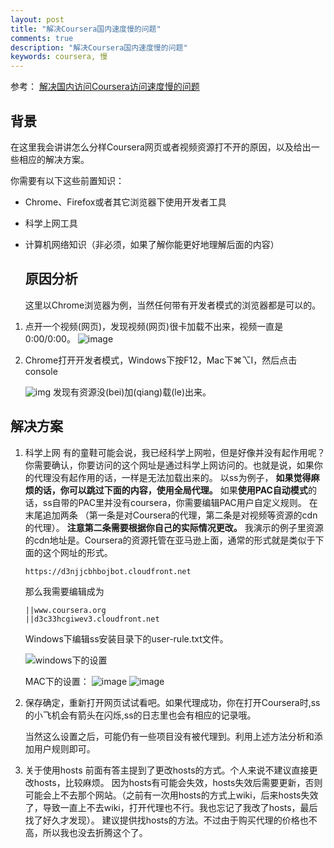 ```yaml
---
layout: post
title: "解决Coursera国内速度慢的问题"
comments: true
description: "解决Coursera国内速度慢的问题"
keywords: coursera, 慢
---
```


参考： [解决国内访问Coursera访问速度慢的问题](https://blog.qiujinfeng.com/archives/speed-up-coursera.html)

## 背景

在这里我会讲讲怎么分样Coursera网页或者视频资源打不开的原因，以及给出一些相应的解决方案。

你需要有以下这些前置知识：

- Chrome、Firefox或者其它浏览器下使用开发者工具

- 科学上网工具

- 计算机网络知识（非必须，如果了解你能更好地理解后面的内容）

  ## 原因分析

  这里以Chrome浏览器为例，当然任何带有开发者模式的浏览器都是可以的。

1. 点开一个视频(网页)，发现视频(网页)很卡加载不出来，视频一直是0:00/0:00。
   ![image](https://wx4.sinaimg.cn/large/728592fegy1fmc2q1w0jmj213b0l3q4u.jpg)

2. Chrome打开开发者模式，Windows下按F12，Mac下⌘⌥I，然后点击console

   ![img](https://ws1.sinaimg.cn/large/006NGwI5gy1fmazpi8x1gj31hb0pxq81.jpg)
   发现有资源没(bei)加(qiang)载(le)出来。

## 解决方案

1. 科学上网
   有的童鞋可能会说，我已经科学上网啦，但是好像并没有起作用呢？
   你需要确认，你要访问的这个网址是通过科学上网访问的。也就是说，如果你的代理没有起作用的话，一样是无法加载出来的。
   以ss为例子，
   **如果觉得麻烦的话，你可以跳过下面的内容，使用全局代理。**
   如果**使用PAC自动模式**的话，ss自带的PAC里并没有coursera，你需要编辑PAC用户自定义规则。
   在末尾追加两条
   （第一条是对Coursera的代理，第二条是对视频等资源的cdn的代理）。
   **注意第二条需要根据你自己的实际情况更改。**
   我演示的例子里资源的cdn地址是。Coursera的资源托管在亚马逊上面，通常的形式就是类似于下面的这个网址的形式。

   ```
   https://d3njjcbhbojbot.cloudfront.net

   ```

   那么我需要编辑成为

   ```
   ||www.coursera.org
   ||d3c33hcgiwev3.cloudfront.net
   ```

   Windows下编辑ss安装目录下的user-rule.txt文件。

   ![windows下的设置](https://ws1.sinaimg.cn/large/006NGwI5gy1fmazsspcwuj30ng0asabw.jpg)

   MAC下的设置：
   ![image](https://wx4.sinaimg.cn/large/728592fegy1fmc2mv0srrj208s0bat9x.jpg)
   ![image](https://wx4.sinaimg.cn/large/728592fegy1fmc2o01l41j20gg0b8jsl.jpg)

2. 保存确定，重新打开网页试试看吧。如果代理成功，你在打开Coursera时,ss的小飞机会有箭头在闪烁,ss的日志里也会有相应的记录哦。

   当然这么设置之后，可能仍有一些项目没有被代理到。利用上述方法分析和添加用户规则即可。

3. 关于使用hosts
   前面有答主提到了更改hosts的方式。个人来说不建议直接更改hosts，比较麻烦。
   因为hosts有可能会失效，hosts失效后需要更新，否则可能会上不去那个网站。（之前有一次用hosts的方式上wiki，后来hosts失效了，导致一直上不去wiki，打开代理也不行。我也忘记了我改了hosts，最后找了好久才发现）。
   建议提供找hosts的方法。不过由于购买代理的价格也不高，所以我也没去折腾这个了。

